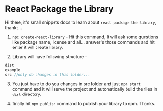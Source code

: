 # React Package the Library
Hi there, it's small snippets docs to learn about `react package the library`, thanks...

1) `npx create-react-library` - Hit this command, It will ask some questions like package name, license and all... answer's those commands and hit enter it will create library.

2) Library will have following structure -

  ```js
  dist
  example
  src //only do changes in this folder...
  ```
  3) You just have to do you changes in src folder and just `npm start` command and it will serve the project and automatically build the files in `dist` directory.
  
  4) finally hit `npm publish` command to publish your library to npm. Thanks.
  
